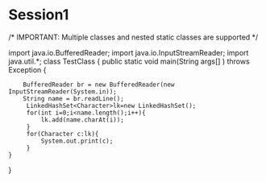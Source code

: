 # Session1
/* IMPORTANT: Multiple classes and nested static classes are supported */

import java.io.BufferedReader;
import java.io.InputStreamReader;
import java.util.*;
class TestClass {
    public static void main(String args[] ) throws Exception {
       
        BufferedReader br = new BufferedReader(new InputStreamReader(System.in));
        String name = br.readLine();
         LinkedHashSet<Character>lk=new LinkedHashSet();
         for(int i=0;i<name.length();i++){
             lk.add(name.charAt(i));
         }
         for(Character c:lk){
             System.out.print(c);
         }
    }
}
